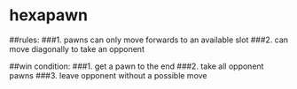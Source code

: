 # hexapawn

##rules: 
    ###1. pawns can only move forwards to an available slot
    ###2. can move diagonally to take an opponent
    
##win condition:
    ###1. get a pawn to the end
    ###2. take all opponent pawns
    ###3. leave opponent without a possible move
